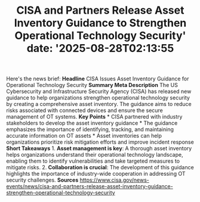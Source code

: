 ﻿---
title: "CISA and Partners Release Asset Inventory Guidance to Strengthen Operational Technology Security'
date: '2025-08-28T02:13:55"
category: "Markets"
summary: ""
slug: "cisa and partners release asset inventory guidance to streng"
source_urls:
  - "https://www.cisa.gov/news-events/news/cisa-and-partners-release-asset-inventory-guidance-strengthen-operational-technology-security"
seo:
  title: "CISA and Partners Release Asset Inventory Guidance to Strengthen Operational Technology Security | Hash n Hedge'
  description: '"
  keywords: ["news", "markets", "brief"]
---
Here's the news brief:  **Headline** CISA Issues Asset Inventory Guidance for Operational Technology Security  **Summary Meta Description** The US Cybersecurity and Infrastructure Security Agency (CISA) has released new guidance to help organizations strengthen operational technology security by creating a comprehensive asset inventory. The guidance aims to reduce risks associated with connected devices and ensure the secure management of OT systems.  **Key Points**  * CISA partnered with industry stakeholders to develop the asset inventory guidance * The guidance emphasizes the importance of identifying, tracking, and maintaining accurate information on OT assets * Asset inventories can help organizations prioritize risk mitigation efforts and improve incident response  **Short Takeaways**  1. **Asset management is key**: A thorough asset inventory helps organizations understand their operational technology landscape, enabling them to identify vulnerabilities and take targeted measures to mitigate risks. 2. **Collaboration is crucial**: The development of this guidance highlights the importance of industry-wide cooperation in addressing OT security challenges.  **Sources** https://www.cisa.gov/news-events/news/cisa-and-partners-release-asset-inventory-guidance-strengthen-operational-technology-security 
